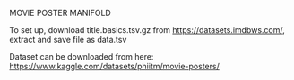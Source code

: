 MOVIE POSTER MANIFOLD

To set up, download title.basics.tsv.gz from https://datasets.imdbws.com/, extract and save file as data.tsv

Dataset can be downloaded from here: https://www.kaggle.com/datasets/phiitm/movie-posters/
